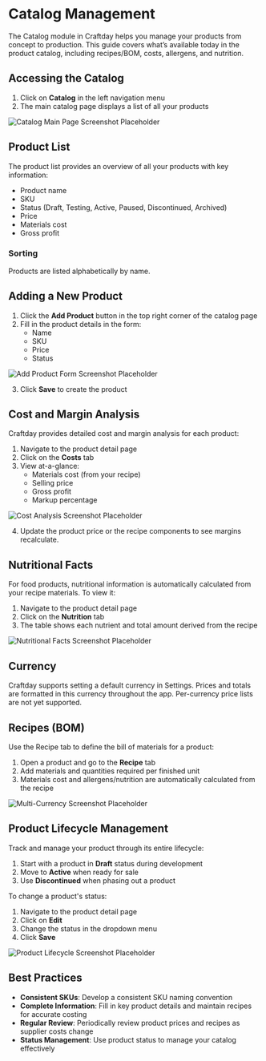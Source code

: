 # Catalog Management

The Catalog module in Craftday helps you manage your products from concept to production. This guide covers what’s available today in the product catalog, including recipes/BOM, costs, allergens, and nutrition.

## Accessing the Catalog

1. Click on **Catalog** in the left navigation menu
2. The main catalog page displays a list of all your products

![Catalog Main Page Screenshot Placeholder](#)

## Product List

The product list provides an overview of all your products with key information:

- Product name
- SKU
- Status (Draft, Testing, Active, Paused, Discontinued, Archived)
- Price
- Materials cost
- Gross profit

### Sorting

Products are listed alphabetically by name.

## Adding a New Product

1. Click the **Add Product** button in the top right corner of the catalog page
2. Fill in the product details in the form:
   - Name
   - SKU
   - Price
   - Status

![Add Product Form Screenshot Placeholder](#)

3. Click **Save** to create the product

## Cost and Margin Analysis

Craftday provides detailed cost and margin analysis for each product:

1. Navigate to the product detail page
2. Click on the **Costs** tab
3. View at-a-glance:
   - Materials cost (from your recipe)
   - Selling price
   - Gross profit
   - Markup percentage

![Cost Analysis Screenshot Placeholder](#)

4. Update the product price or the recipe components to see margins recalculate.

## Nutritional Facts

For food products, nutritional information is automatically calculated from your recipe materials. To view it:

1. Navigate to the product detail page
2. Click on the **Nutrition** tab
3. The table shows each nutrient and total amount derived from the recipe

![Nutritional Facts Screenshot Placeholder](#)

## Currency

Craftday supports setting a default currency in Settings. Prices and totals are formatted in this currency throughout the app. Per-currency price lists are not yet supported.

## Recipes (BOM)

Use the Recipe tab to define the bill of materials for a product:

1. Open a product and go to the **Recipe** tab
2. Add materials and quantities required per finished unit
3. Materials cost and allergens/nutrition are automatically calculated from the recipe

![Multi-Currency Screenshot Placeholder](#)

## Product Lifecycle Management

Track and manage your product through its entire lifecycle:

1. Start with a product in **Draft** status during development
2. Move to **Active** when ready for sale
3. Use **Discontinued** when phasing out a product

To change a product's status:
1. Navigate to the product detail page
2. Click on **Edit**
3. Change the status in the dropdown menu
4. Click **Save**

![Product Lifecycle Screenshot Placeholder](#)

## Best Practices

- **Consistent SKUs**: Develop a consistent SKU naming convention
- **Complete Information**: Fill in key product details and maintain recipes for accurate costing
- **Regular Review**: Periodically review product prices and recipes as supplier costs change
- **Status Management**: Use product status to manage your catalog effectively
